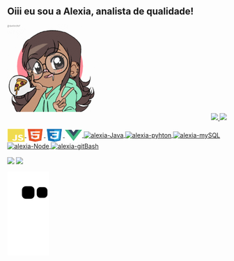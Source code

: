 ## Oiii eu sou a Alexia, analista de qualidade! 
<img src="https://github.com/alexiakarine/alexiakarine/blob/main/src/picasion.com_d4f69fb7209e9868e10837be61a65c96.gif" width="200" heigth="200"/>
<div align="right">
  <a href="https://github.com/alexiakarine">
  <img height="180em" src="https://github-readme-stats.vercel.app/api?username=alexiakarine&show_icons=true&theme=dracula&include_all_commits=true&count_private=true"/>
  <img height="180em" src="https://github-readme-stats.vercel.app/api/top-langs/?username=alexiakarine&layout=compact&langs_count=7&theme=dracula"/>
</div>
<div style="display: inline_block"><br>
  <img align="center" alt="alexia-Js" height="30" width="40" src="https://raw.githubusercontent.com/devicons/devicon/master/icons/javascript/javascript-plain.svg">
  <img align="center" alt="alexia-HTML" height="30" width="40" src="https://raw.githubusercontent.com/devicons/devicon/master/icons/html5/html5-original.svg">
  <img align="center" alt="alexia-CSS" height="30" width="40" src="https://raw.githubusercontent.com/devicons/devicon/master/icons/css3/css3-original.svg">
  <img align="center" alt="alexia-Js" height="30" width="40" src="https://raw.githubusercontent.com/devicons/devicon/master/icons/vuejs/vuejs-original.svg">
  <img align="center" alt="alexia-Java " height="65" width="70" src="https://icongr.am/devicon/java-original-wordmark.svg?size=128&color=currentColor">
  <img align="center" alt="alexia-pyhton " height="45" width="75" src="https://icongr.am/devicon/python-original.svg?size=128&color=currentColor">
  <img align="center" alt="alexia-mySQL " height="40" width="50" src="https://icongr.am/devicon/mysql-original.svg?size=128&color=currentColor">
  <img align="center" alt="alexia-Node " height="50" width="75" src="https://icongr.am/devicon/mongodb-original.svg?size=128&color=currentColor">
  <img align="center" alt="alexia-gitBash " height="65" width="70" src="https://icongr.am/devicon/oracle-original.svg?size=128&color=currentColor">
 

</div>
<div> 
<br>
 <a href = "mailto:contatoalexiakarine18@gmail.com"><img src="https://img.shields.io/badge/-Gmail-%23333?style=for-the-badge&logo=gmail&logoColor=white" target="_blank"></a>
  <a href="https://www.linkedin.com/in/alexiakarinesilva-45875016a" target="_blank"><img src="https://img.shields.io/badge/-LinkedIn-%230077B5?style=for-the-badge&logo=linkedin&logoColor=white" target="_blank"></a> 
 
  ![Snake animation](https://github.com/rafaballerini/rafaballerini/blob/output/github-contribution-grid-snake.svg)
 
</div>
